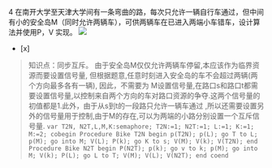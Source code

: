 4
在南开大学至天津大学间有一条弯曲的路，每次只允许一辆自行车通过，但中间有小的安全岛M（同时允许两辆车），可供两辆车在已进入两端小车错车，设计算法并使用P，V
实现。
![](files/attach/images/content/20150326/14273452759802.png)
- [x]  

> 知识点：同步互斥。
> 由于安全岛M仅仅允许两辆车停留,本应该作为临界资源而要设置信号量, 但根据题意,任意时刻进入安全岛的车不会超过两辆(两个方向最多各有一辆), 因此，不需要为
> M设置信号量,在路口s和路口t都需要设置信号量,以控制来自两个方向的车对路口资源的争夺.这两个信号量的初值都是1.此外，由于从s到t的一段路只允许一辆车通过
> ,所以还需要设置另外的信号量用于控制,由于M的存在,可以为两端的小路分别设置一个互斥信号量.
>     ```
>       var T2N, N2T,L,M,K:semaphore;
>       T2N:=1;
>       N2T:=1;
>       L:=1;
>       K:=1;
>       M:=2;
>     cobegin
>       Procedure Bike T2N
>       begin
>         p(T2N);
>         p(L);
>           go T to L;
>         p(M);
>           go into M;
>         V(L);
>         P(k);
>           go K to s;
>         V(M);
>         V(k);
>         V(T2N);
>       end
>       Procedure Bike N2T
>       begin
>         P(N2T);
>         p(k);
>           go v to k;
>         p(M);
>           go into M;
>         V(k);
>         P(L);
>           go L to T;
>         V(M);
>         V(L);
>         V(N2T);
>       end
>     coend
>     ```
>     
